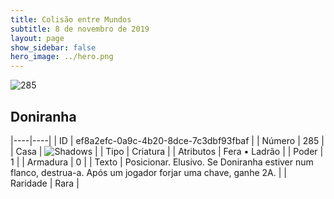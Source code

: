```yaml
---
title: Colisão entre Mundos
subtitle: 8 de novembro de 2019
layout: page
show_sidebar: false
hero_image: ../hero.png
---
```


![285](https://cdn.keyforgegame.com/media/card_front/pt/452_285_JX5MJ3P4X394_pt.png)

## Doniranha

|----|----|
| ID | ef8a2efc-0a9c-4b20-8dce-7c3dbf93fbaf |
| Número | 285 |
| Casa | ![Shadows](https://archonarcana.com/images/thumb/e/ee/Shadows.png/22px-Shadows.png "Sombras") |
| Tipo | Criatura |
| Atributos | Fera • Ladrão |
| Poder | 1 |
| Armadura | 0 |
| Texto | Posicionar. Elusivo.  Se Doniranha estiver num flanco, destrua-a.  Após um jogador forjar uma chave, ganhe 2A. |
| Raridade | Rara |
